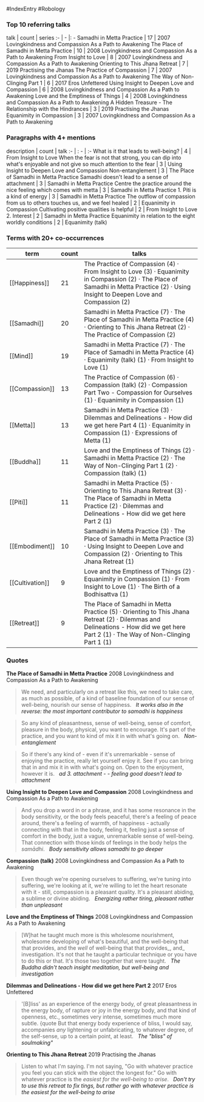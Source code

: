 #IndexEntry #Robology

### Top 10 referring talks
talk | count | series
:- | - |: -
<a data-href="Samadhi in Metta Practice" class="internal-link">Samadhi in Metta Practice</a> | 17 | <a data-href="2007 Lovingkindness and Compassion As a Path to Awakening" class="internal-link">2007 Lovingkindness and Compassion As a Path to Awakening</a>
<a data-href="The Place of Samadhi in Metta Practice" class="internal-link">The Place of Samadhi in Metta Practice</a> | 10 | <a data-href="2008 Lovingkindness and Compassion As a Path to Awakening" class="internal-link">2008 Lovingkindness and Compassion As a Path to Awakening</a>
<a data-href="From Insight to Love" class="internal-link">From Insight to Love</a> | 8 | <a data-href="2007 Lovingkindness and Compassion As a Path to Awakening" class="internal-link">2007 Lovingkindness and Compassion As a Path to Awakening</a>
<a data-href="Orienting to This Jhana Retreat" class="internal-link">Orienting to This Jhana Retreat</a> | 7 | <a data-href="2019 Practising the Jhanas" class="internal-link">2019 Practising the Jhanas</a>
<a data-href="The Practice of Compassion" class="internal-link">The Practice of Compassion</a> | 7 | <a data-href="2007 Lovingkindness and Compassion As a Path to Awakening" class="internal-link">2007 Lovingkindness and Compassion As a Path to Awakening</a>
<a data-href="The Way of Non-Clinging Part 1" class="internal-link">The Way of Non-Clinging Part 1</a> | 6 | <a data-href="2017 Eros Unfettered" class="internal-link">2017 Eros Unfettered</a>
<a data-href="Using Insight to Deepen Love and Compassion" class="internal-link">Using Insight to Deepen Love and Compassion</a> | 6 | <a data-href="2008 Lovingkindness and Compassion As a Path to Awakening" class="internal-link">2008 Lovingkindness and Compassion As a Path to Awakening</a>
<a data-href="Love and the Emptiness of Things" class="internal-link">Love and the Emptiness of Things</a> | 4 | <a data-href="2008 Lovingkindness and Compassion As a Path to Awakening" class="internal-link">2008 Lovingkindness and Compassion As a Path to Awakening</a>
<a data-href="A Hidden Treasure - The Relationship with the Hindrances" class="internal-link">A Hidden Treasure - The Relationship with the Hindrances</a> | 3 | <a data-href="2019 Practising the Jhanas" class="internal-link">2019 Practising the Jhanas</a>
<a data-href="Equanimity in Compassion" class="internal-link">Equanimity in Compassion</a> | 3 | <a data-href="2007 Lovingkindness and Compassion As a Path to Awakening" class="internal-link">2007 Lovingkindness and Compassion As a Path to Awakening</a>

### Paragraphs with 4+ mentions
description | count | talk
:- | : - | :-
<a aria-label-position="top" aria-label="From Insight to Love > What is it that leads to well-being" data-href="From Insight to Love#What is it that leads to well-being" class="internal-link">What is it that leads to well-being?</a> | 4 | <a data-href="From Insight to Love" class="internal-link">From Insight to Love</a>
<a aria-label-position="top" aria-label="Using Insight to Deepen Love and Compassion > When the fear is not that strong you can dip into whats enjoyable and not give so much attention to the fear" data-href="Using Insight to Deepen Love and Compassion#When the fear is not that strong you can dip into what's enjoyable and not give so much attention to the fear" class="internal-link">When the fear is not that strong, you can dip into what&#x27;s enjoyable and not give so much attention to the fear</a> | 3 | <a data-href="Using Insight to Deepen Love and Compassion" class="internal-link">Using Insight to Deepen Love and Compassion</a>
<a aria-label-position="top" aria-label="The Place of Samadhi in Metta Practice > Non-entanglement" data-href="The Place of Samadhi in Metta Practice#Non-entanglement" class="internal-link">Non-entanglement</a> | 3 | <a data-href="The Place of Samadhi in Metta Practice" class="internal-link">The Place of Samadhi in Metta Practice</a>
<a aria-label-position="top" aria-label="Samadhi in Metta Practice > Samadhi doesnt lead to a sense of attachment" data-href="Samadhi in Metta Practice#Samadhi doesn't lead to a sense of attachment" class="internal-link">Samadhi doesn&#x27;t lead to a sense of attachment</a> | 3 | <a data-href="Samadhi in Metta Practice" class="internal-link">Samadhi in Metta Practice</a>
<a aria-label-position="top" aria-label="Samadhi in Metta Practice > Centre the practice around the nice feeling which comes with metta" data-href="Samadhi in Metta Practice#Centre the practice around the nice feeling which comes with metta" class="internal-link">Centre the practice around the nice feeling which comes with metta</a> | 3 | <a data-href="Samadhi in Metta Practice" class="internal-link">Samadhi in Metta Practice</a>
<a aria-label-position="top" aria-label="Samadhi in Metta Practice > 1 Piti is a kind of energy" data-href="Samadhi in Metta Practice#1 Piti is a kind of energy" class="internal-link">1. Piti is a kind of energy</a> | 3 | <a data-href="Samadhi in Metta Practice" class="internal-link">Samadhi in Metta Practice</a>
<a aria-label-position="top" aria-label="Equanimity in Compassion > The outflow of compassion from us to others touches us and we feel healed" data-href="Equanimity in Compassion#The outflow of compassion from us to others touches us and we feel healed" class="internal-link">The outflow of compassion from us to others touches us, and we feel healed</a> | 2 | <a data-href="Equanimity in Compassion" class="internal-link">Equanimity in Compassion</a>
<a aria-label-position="top" aria-label="From Insight to Love > Cultivating positive qualities is helpful" data-href="From Insight to Love#Cultivating positive qualities is helpful" class="internal-link">Cultivating positive qualities is helpful</a> | 2 | <a data-href="From Insight to Love" class="internal-link">From Insight to Love</a>
<a aria-label-position="top" aria-label="Samadhi in Metta Practice > 2 Interest" data-href="Samadhi in Metta Practice#2 Interest" class="internal-link">2. Interest</a> | 2 | <a data-href="Samadhi in Metta Practice" class="internal-link">Samadhi in Metta Practice</a>
<a aria-label-position="top" aria-label="Equanimity (talk) > Equanimity in relation to the eight worldly conditions" data-href="Equanimity (talk)#Equanimity in relation to the eight worldly conditions" class="internal-link">Equanimity in relation to the eight worldly conditions</a> | 2 | <a data-href="Equanimity (talk)" class="internal-link">Equanimity (talk)</a>

### Terms with 20+ co-occurrences
term | count | talks
-|-|-
[[Happiness]] | 21 | <span class="counts"><a data-href="The Practice of Compassion" class="internal-link">The Practice of Compassion</a> (4) · <a data-href="From Insight to Love" class="internal-link">From Insight to Love</a> (3) · <a data-href="Equanimity in Compassion" class="internal-link">Equanimity in Compassion</a> (2) · <a data-href="The Place of Samadhi in Metta Practice" class="internal-link">The Place of Samadhi in Metta Practice</a> (2) · <a data-href="Using Insight to Deepen Love and Compassion" class="internal-link">Using Insight to Deepen Love and Compassion</a> (2)</span> 
[[Samadhi]] | 20 | <span class="counts"><a data-href="Samadhi in Metta Practice" class="internal-link">Samadhi in Metta Practice</a> (7) · <a data-href="The Place of Samadhi in Metta Practice" class="internal-link">The Place of Samadhi in Metta Practice</a> (4) · <a data-href="Orienting to This Jhana Retreat" class="internal-link">Orienting to This Jhana Retreat</a> (2) · <a data-href="The Practice of Compassion" class="internal-link">The Practice of Compassion</a> (2)</span> 
[[Mind]] | 19 | <span class="counts"><a data-href="Samadhi in Metta Practice" class="internal-link">Samadhi in Metta Practice</a> (7) · <a data-href="The Place of Samadhi in Metta Practice" class="internal-link">The Place of Samadhi in Metta Practice</a> (4) · <a data-href="Equanimity (talk)" class="internal-link">Equanimity (talk)</a> (1) · <a data-href="From Insight to Love" class="internal-link">From Insight to Love</a> (1)</span> 
[[Compassion]] | 13 | <span class="counts"><a data-href="The Practice of Compassion" class="internal-link">The Practice of Compassion</a> (6) · <a data-href="Compassion (talk)" class="internal-link">Compassion (talk)</a> (2) · <a data-href="Compassion Part Two - Compassion for Ourselves" class="internal-link">Compassion Part Two - Compassion for Ourselves</a> (1) · <a data-href="Equanimity in Compassion" class="internal-link">Equanimity in Compassion</a> (1)</span> 
[[Metta]] | 13 | <span class="counts"><a data-href="Samadhi in Metta Practice" class="internal-link">Samadhi in Metta Practice</a> (3) · <a data-href="Dilemmas and Delineations - How did we get here Part 4" class="internal-link">Dilemmas and Delineations - How did we get here Part 4</a> (1) · <a data-href="Equanimity in Compassion" class="internal-link">Equanimity in Compassion</a> (1) · <a data-href="Expressions of Metta" class="internal-link">Expressions of Metta</a> (1)</span> 
[[Buddha]] | 11 | <span class="counts"><a data-href="Love and the Emptiness of Things" class="internal-link">Love and the Emptiness of Things</a> (2) · <a data-href="Samadhi in Metta Practice" class="internal-link">Samadhi in Metta Practice</a> (2) · <a data-href="The Way of Non-Clinging Part 1" class="internal-link">The Way of Non-Clinging Part 1</a> (2) · <a data-href="Compassion (talk)" class="internal-link">Compassion (talk)</a> (1)</span> 
[[Piti]] | 11 | <span class="counts"><a data-href="Samadhi in Metta Practice" class="internal-link">Samadhi in Metta Practice</a> (5) · <a data-href="Orienting to This Jhana Retreat" class="internal-link">Orienting to This Jhana Retreat</a> (3) · <a data-href="The Place of Samadhi in Metta Practice" class="internal-link">The Place of Samadhi in Metta Practice</a> (2) · <a data-href="Dilemmas and Delineations - How did we get here Part 2" class="internal-link">Dilemmas and Delineations - How did we get here Part 2</a> (1)</span> 
[[Embodiment]] | 10 | <span class="counts"><a data-href="Samadhi in Metta Practice" class="internal-link">Samadhi in Metta Practice</a> (3) · <a data-href="The Place of Samadhi in Metta Practice" class="internal-link">The Place of Samadhi in Metta Practice</a> (3) · <a data-href="Using Insight to Deepen Love and Compassion" class="internal-link">Using Insight to Deepen Love and Compassion</a> (2) · <a data-href="Orienting to This Jhana Retreat" class="internal-link">Orienting to This Jhana Retreat</a> (1)</span> 
[[Cultivation]] | 9 | <span class="counts"><a data-href="Love and the Emptiness of Things" class="internal-link">Love and the Emptiness of Things</a> (2) · <a data-href="Equanimity in Compassion" class="internal-link">Equanimity in Compassion</a> (1) · <a data-href="From Insight to Love" class="internal-link">From Insight to Love</a> (1) · <a data-href="The Birth of a Bodhisattva" class="internal-link">The Birth of a Bodhisattva</a> (1)</span> 
[[Retreat]] | 9 | <span class="counts"><a data-href="The Place of Samadhi in Metta Practice" class="internal-link">The Place of Samadhi in Metta Practice</a> (5) · <a data-href="Orienting to This Jhana Retreat" class="internal-link">Orienting to This Jhana Retreat</a> (2) · <a data-href="Dilemmas and Delineations - How did we get here Part 2" class="internal-link">Dilemmas and Delineations - How did we get here Part 2</a> (1) · <a data-href="The Way of Non-Clinging Part 1" class="internal-link">The Way of Non-Clinging Part 1</a> (1)</span> 

### Quotes
**<a data-href="The Place of Samadhi in Metta Practice" class="internal-link">The Place of Samadhi in Metta Practice</a>**
<span class="counts"><a data-href="2008 Lovingkindness and Compassion As a Path to Awakening" class="internal-link">2008 Lovingkindness and Compassion As a Path to Awakening</a></span>
> We need, and particularly on a retreat like this, we need to take care, as much as possible, of a kind of baseline foundation of our sense of well-being, nourish our sense of happiness. &nbsp;&nbsp;<span class="counts">_<a aria-label-position="top" aria-label="The Place of Samadhi in Metta Practice > It works also in the reverse the most important contributor to samadhi is happiness" data-href="The Place of Samadhi in Metta Practice#It works also in the reverse the most important contributor to samadhi is happiness" class="internal-link">It works also in the reverse: the most important contributor to samadhi is happiness</a>_</span>

> So any kind of pleasantness, sense of well-being, sense of comfort, pleasure in the body, physical, you want to encourage. It's part of the practice, and you want to kind of mix it in with what's going on. &nbsp;&nbsp;<span class="counts">_<a aria-label-position="top" aria-label="The Place of Samadhi in Metta Practice > Non-entanglement" data-href="The Place of Samadhi in Metta Practice#Non-entanglement" class="internal-link">Non-entanglement</a>_</span>

> So if there's any kind of - even if it's unremarkable - sense of enjoying the practice, really let yourself enjoy it. See if you can bring that in and mix it in with what's going on. Open to the enjoyment, however it is. &nbsp;&nbsp;<span class="counts">_<a aria-label-position="top" aria-label="The Place of Samadhi in Metta Practice > ad 3 attachment - - feeling good doesnt lead to attachment" data-href="The Place of Samadhi in Metta Practice#ad 3 attachment - - feeling good doesn't lead to attachment" class="internal-link">ad 3. attachment - - feeling good doesn&#x27;t lead to attachment</a>_</span>

**<a data-href="Using Insight to Deepen Love and Compassion" class="internal-link">Using Insight to Deepen Love and Compassion</a>**
<span class="counts"><a data-href="2008 Lovingkindness and Compassion As a Path to Awakening" class="internal-link">2008 Lovingkindness and Compassion As a Path to Awakening</a></span>
> And you drop a word in or a phrase, and it has some resonance in the body sensitivity, or the body feels peaceful, there's a feeling of peace around, there's a feeling of warmth, of happiness - actually connecting with that in the body, feeling it, feeling just a sense of comfort in the body, just a vague, unremarkable sense of well-being. That connection with those kinds of feelings in the body helps the _samādhi_. &nbsp;&nbsp;<span class="counts">_<a aria-label-position="top" aria-label="Using Insight to Deepen Love and Compassion > Body sensitivity allows samadhi to go deeper" data-href="Using Insight to Deepen Love and Compassion#Body sensitivity allows samadhi to go deeper" class="internal-link">Body sensitivity allows samadhi to go deeper</a>_</span>

**<a data-href="Compassion (talk)" class="internal-link">Compassion (talk)</a>**
<span class="counts"><a data-href="2008 Lovingkindness and Compassion As a Path to Awakening" class="internal-link">2008 Lovingkindness and Compassion As a Path to Awakening</a></span>
> Even though we're opening ourselves to suffering, we're tuning into suffering, we're looking at it, we're willing to let the heart resonate with it - still, compassion is a pleasant quality. It's a pleasant abiding, a sublime or divine abiding. &nbsp;&nbsp;<span class="counts">_<a aria-label-position="top" aria-label="Compassion (talk) > Energizing rather tiring pleasant rather than unpleasant" data-href="Compassion (talk)#Energizing rather tiring pleasant rather than unpleasant" class="internal-link">Energizing rather tiring, pleasant rather than unpleasant</a>_</span>

**<a data-href="Love and the Emptiness of Things" class="internal-link">Love and the Emptiness of Things</a>**
<span class="counts"><a data-href="2008 Lovingkindness and Compassion As a Path to Awakening" class="internal-link">2008 Lovingkindness and Compassion As a Path to Awakening</a></span>
> [W]hat he taught much more is this wholesome nourishment, wholesome developing of what's beautiful, and the well-being that that provides, and the _well_ of well-being that that provides_, and_ investigation. It's not that he taught a particular technique or you have to do this or that. It's those two together that were taught. &nbsp;&nbsp;<span class="counts">_<a aria-label-position="top" aria-label="Love and the Emptiness of Things > The Buddha didnt teach insight meditation but well-being and investigation" data-href="Love and the Emptiness of Things#The Buddha didn't teach insight meditation but well-being and investigation" class="internal-link">The Buddha didn&#x27;t teach insight meditation, but well-being and investigation</a>_</span>

**<a data-href="Dilemmas and Delineations - How did we get here Part 2" class="internal-link">Dilemmas and Delineations - How did we get here Part 2</a>**
<span class="counts"><a data-href="2017 Eros Unfettered" class="internal-link">2017 Eros Unfettered</a></span>
> '[B]liss' as an experience of the energy body, of great pleasantness in the energy body, of rapture or joy in the energy body, and that kind of openness, etc., sometimes very intense, sometimes much more subtle. {quote But that energy body experience of bliss, I would say, accompanies _any_ lightening or unfabricating, to whatever degree, of the self-sense, up to a certain point, at least. &nbsp;&nbsp;<span class="counts">_<a aria-label-position="top" aria-label="Dilemmas and Delineations - How did we get here Part 2 > The bliss of soulmaking" data-href="Dilemmas and Delineations - How did we get here Part 2#The bliss of soulmaking" class="internal-link">The &quot;bliss&quot; of soulmaking&quot;</a>_</span>

**<a data-href="Orienting to This Jhana Retreat" class="internal-link">Orienting to This Jhana Retreat</a>**
<span class="counts"><a data-href="2019 Practising the Jhanas" class="internal-link">2019 Practising the Jhanas</a></span>
> Listen to what I'm saying. I'm not saying, "Go with whatever practice you feel you can stick with the object the longest for." Go with whatever practice is the _easiest for the well-being to arise_. &nbsp;&nbsp;<span class="counts">_<a aria-label-position="top" aria-label="Orienting to This Jhana Retreat > Dont try to use this retreat to fix tings but rather go with whatever practice is the easiest for the well-being to arise" data-href="Orienting to This Jhana Retreat#Don't try to use this retreat to fix tings but rather go with whatever practice is the easiest for the well-being to arise" class="internal-link">Don&#x27;t try to use this retreat to fix tings, but rather go with whatever practice is the easiest for the well-being to arise</a>_</span>


